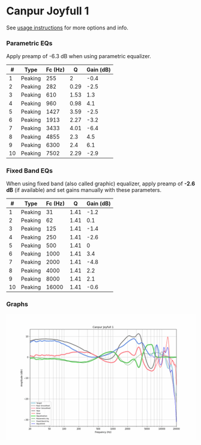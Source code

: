 # Canpur Joyfull 1
See [usage instructions](https://github.com/jaakkopasanen/AutoEq#usage) for more options and info.

### Parametric EQs
Apply preamp of -6.3 dB when using parametric equalizer.

|   # | Type    |   Fc (Hz) |    Q |   Gain (dB) |
|-----|---------|-----------|------|-------------|
|   1 | Peaking |       255 | 2    |        -0.4 |
|   2 | Peaking |       282 | 0.29 |        -2.5 |
|   3 | Peaking |       610 | 1.53 |         1.3 |
|   4 | Peaking |       960 | 0.98 |         4.1 |
|   5 | Peaking |      1427 | 3.59 |        -2.5 |
|   6 | Peaking |      1913 | 2.27 |        -3.2 |
|   7 | Peaking |      3433 | 4.01 |        -6.4 |
|   8 | Peaking |      4855 | 2.3  |         4.5 |
|   9 | Peaking |      6300 | 2.4  |         6.1 |
|  10 | Peaking |      7502 | 2.29 |        -2.9 |

### Fixed Band EQs
When using fixed band (also called graphic) equalizer, apply preamp of **-2.6 dB** (if available) and set gains manually with these parameters.

|   # | Type    |   Fc (Hz) |    Q |   Gain (dB) |
|-----|---------|-----------|------|-------------|
|   1 | Peaking |        31 | 1.41 |        -1.2 |
|   2 | Peaking |        62 | 1.41 |         0.1 |
|   3 | Peaking |       125 | 1.41 |        -1.4 |
|   4 | Peaking |       250 | 1.41 |        -2.6 |
|   5 | Peaking |       500 | 1.41 |         0   |
|   6 | Peaking |      1000 | 1.41 |         3.4 |
|   7 | Peaking |      2000 | 1.41 |        -4.8 |
|   8 | Peaking |      4000 | 1.41 |         2.2 |
|   9 | Peaking |      8000 | 1.41 |         2.1 |
|  10 | Peaking |     16000 | 1.41 |        -0.6 |

### Graphs
![](./Canpur%20Joyfull%201.png)
